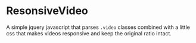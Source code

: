 # ResonsiveVideo

A simple jquery javascript that parses `.video` classes combined with a little css that makes videos responsive and keep the original ratio intact.